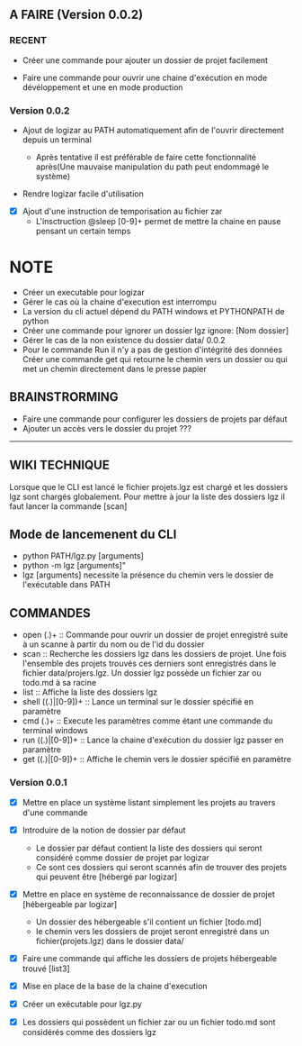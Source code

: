 ##  A FAIRE (Version 0.0.2)

### RECENT
- Créer une commande pour ajouter un dossier de projet facilement

- Faire une commande pour ouvrir une chaine d'exécution en mode dévéloppement et une en mode production

### Version 0.0.2
- Ajout de logizar au PATH automatiquement afin de l'ouvrir directement depuis un terminal
	- Après tentative il est préférable de faire cette fonctionnalité après(Une mauvaise manipulation du path peut endommagé le système)

- Rendre logizar facile d'utilisation

- [x] Ajout d'une instruction de temporisation au fichier zar
	- L'insctruction @sleep [0-9]+ permet de mettre la chaine en pause pensant un certain temps 



# NOTE
- Créer un executable pour logizar
- Gérer le cas où la chaine d'execution est interrompu
- La version du cli actuel dépend du PATH windows et PYTHONPATH de python
- Créer une commande pour ignorer un dossier lgz ignore: [Nom dossier]
- Gérer le cas de la non existence du dossier data/ 0.0.2
- Pour le commande Run il n'y a pas de gestion d'intégrité des données
Créer une commande get qui retourne le chemin vers un dossier ou qui met un chemin directement dans le presse papier


## BRAINSTRORMING
- Faire une commande pour configurer les dossiers de projets par défaut
- Ajouter un accès vers le dossier du projet ???

----


## WIKI TECHNIQUE
Lorsque que le CLI est lancé le fichier projets.lgz est chargé et les dossiers lgz sont chargés globalement.
Pour mettre à jour la liste des dossiers lgz il faut lancer la commande [scan]

## Mode de lancemenent du CLI
- python PATH/lgz.py [arguments]
- python -m lgz [arguments]"
- lgz [arguments] necessite la présence du chemin vers le dossier de l'exécutable dans PATH

## COMMANDES

- open (.)+          :: Commande pour ouvrir un dossier de projet enregistré suite à un scanne à partir du nom ou de l'id du dossier
- scan               :: Recherche les dossiers lgz dans les dossiers de projet. Une fois l'ensemble des projets trouvés ces derniers sont enregistrés dans le fichier data/projers.lgz. Un dossier lgz possède un fichier zar ou todo.md à sa racine
- list               :: Affiche la liste des dossiers lgz
- shell ((.)|[0-9])+ :: Lance un terminal sur le dossier spécifié en paramètre
- cmd (.)+           :: Execute les paramètres comme étant une commande du terminal windows
- run ((.)|[0-9])+   :: Lance la chaine d'exécution du dossier lgz passer en paramètre
- get ((.)|[0-9])+    :: Affiche le chemin vers le dossier spécifié en paramètre


### Version 0.0.1
- [x] Mettre en place un système listant simplement les projets au travers d'une commande
- [x] Introduire de la notion de dossier par défaut
	- Le dossier par défaut contient la liste des dossiers qui seront considéré comme dossier de projet par logizar
	- Ce sont ces dossiers qui seront scannés afin de trouver des projets qui peuvent être [hébergé par logizar]
- [x] Mettre en place en système de reconnaissance de dossier de projet [hébergeable par logizar]
	- Un dossier des hébergeable s'il contient un fichier [todo.md]
	- le chemin vers les dossiers de projet seront enregistré dans un fichier(projets.lgz) dans le dossier data/
- [x] Faire une commande qui affiche les dossiers de projets hébergeable trouvé [list3]

- [x] Mise en place de la base de la chaine d'execution

- [x] Créer un exécutable pour lgz.py

- [x] Les dossiers qui possèdent un fichier zar ou un fichier todo.md sont considérés comme des dossiers lgz

